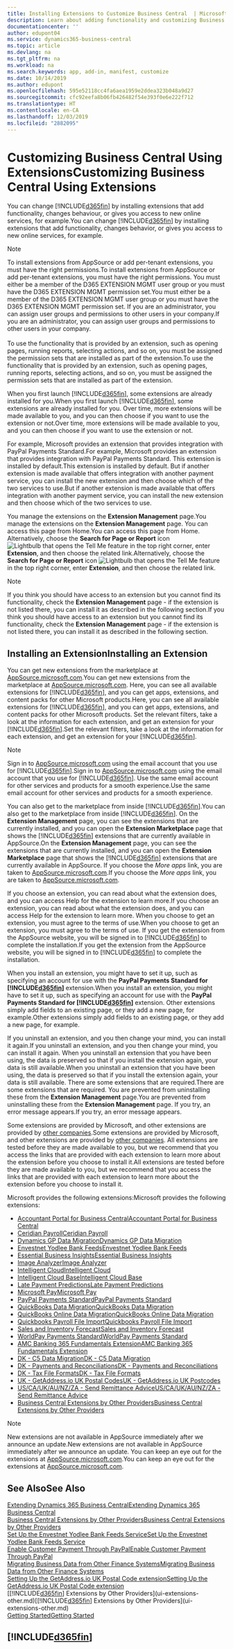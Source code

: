 ```yaml
---
title: Installing Extensions to Customize Business Central  | Microsoft Docs
description: Learn about adding functionality and customizing Business Central  by installing extensions.
documentationcenter: ''
author: edupont04
ms.service: dynamics365-business-central
ms.topic: article
ms.devlang: na
ms.tgt_pltfrm: na
ms.workload: na
ms.search.keywords: app, add-in, manifest, customize
ms.date: 10/14/2019
ms.author: edupont
ms.openlocfilehash: 595e52118cc4fa6aea1959e2ddea323b048a9d27
ms.sourcegitcommit: cfc92eefa8b06fb426482f54e393f0e6e222f712
ms.translationtype: HT
ms.contentlocale: en-CA
ms.lasthandoff: 12/03/2019
ms.locfileid: "2882095"
---
```

# <a name="customizing-business-central-using-extensions"></a><span data-ttu-id="2053b-103">Customizing Business Central Using Extensions</span><span class="sxs-lookup"><span data-stu-id="2053b-103">Customizing Business Central Using Extensions</span></span>
<span data-ttu-id="2053b-104">You can change [!INCLUDE[d365fin](includes/d365fin_md.md)] by installing extensions that add functionality, changes behaviour, or gives you access to new online services, for example.</span><span class="sxs-lookup"><span data-stu-id="2053b-104">You can change [!INCLUDE[d365fin](includes/d365fin_md.md)] by installing extensions that add functionality, changes behavior, or gives you access to new online services, for example.</span></span>

> [!NOTE]
> <span data-ttu-id="2053b-105">To install extensions from AppSource or add per-tenant extensions, you must have the right permissions.</span><span class="sxs-lookup"><span data-stu-id="2053b-105">To install extensions from AppSource or add per-tenant extensions, you must have the right permissions.</span></span> <span data-ttu-id="2053b-106">You must either be a member of the D365 EXTENSION MGMT user group or you must have the D365 EXTENSION MGMT permission set.</span><span class="sxs-lookup"><span data-stu-id="2053b-106">You must either be a member of the D365 EXTENSION MGMT user group or you must have the D365 EXTENSION MGMT permission set.</span></span> <span data-ttu-id="2053b-107">If you are an administrator, you can assign user groups and permissions to other users in your company.</span><span class="sxs-lookup"><span data-stu-id="2053b-107">If you are an administrator, you can assign user groups and permissions to other users in your company.</span></span><br /><br />
<span data-ttu-id="2053b-108">To use the functionality that is provided by an extension, such as opening pages, running reports, selecting actions, and so on, you must be assigned the permission sets that are installed as part of the extension.</span><span class="sxs-lookup"><span data-stu-id="2053b-108">To use the functionality that is provided by an extension, such as opening pages, running reports, selecting actions, and so on, you must be assigned the permission sets that are installed as part of the extension.</span></span>

<span data-ttu-id="2053b-109">When you first launch [!INCLUDE[d365fin](includes/d365fin_md.md)], some extensions are already installed for you.</span><span class="sxs-lookup"><span data-stu-id="2053b-109">When you first launch [!INCLUDE[d365fin](includes/d365fin_md.md)], some extensions are already installed for you.</span></span> <span data-ttu-id="2053b-110">Over time, more extensions will be made available to you, and you can then choose if you want to use the extension or not.</span><span class="sxs-lookup"><span data-stu-id="2053b-110">Over time, more extensions will be made available to you, and you can then choose if you want to use the extension or not.</span></span>

<span data-ttu-id="2053b-111">For example, Microsoft provides an extension that provides integration with PayPal Payments Standard.</span><span class="sxs-lookup"><span data-stu-id="2053b-111">For example, Microsoft provides an extension that provides integration with PayPal Payments Standard.</span></span> <span data-ttu-id="2053b-112">This extension is installed by default.</span><span class="sxs-lookup"><span data-stu-id="2053b-112">This extension is installed by default.</span></span>
<span data-ttu-id="2053b-113">But if another extension is made available that offers integration with another payment service, you can install the new extension and then choose which of the two services to use.</span><span class="sxs-lookup"><span data-stu-id="2053b-113">But if another extension is made available that offers integration with another payment service, you can install the new extension and then choose which of the two services to use.</span></span>  

<span data-ttu-id="2053b-114">You manage the extensions on the **Extension Management** page.</span><span class="sxs-lookup"><span data-stu-id="2053b-114">You manage the extensions on the **Extension Management** page.</span></span> <span data-ttu-id="2053b-115">You can access this page from Home.</span><span class="sxs-lookup"><span data-stu-id="2053b-115">You can access this page from Home.</span></span> <span data-ttu-id="2053b-116">Alternatively, choose the **Search for Page or Report** icon ![Lightbulb that opens the Tell Me feature](media/ui-search/search_small.png "Tell me what you want to do") in the top right corner, enter **Extension**, and then choose the related link.</span><span class="sxs-lookup"><span data-stu-id="2053b-116">Alternatively, choose the **Search for Page or Report** icon ![Lightbulb that opens the Tell Me feature](media/ui-search/search_small.png "Tell me what you want to do") in the top right corner, enter **Extension**, and then choose the related link.</span></span>  

> [!NOTE]  
>   <span data-ttu-id="2053b-117">If you think you should have access to an extension but you cannot find its functionality, check the **Extension Management** page - if the extension is not listed there, you can install it as described in the following section.</span><span class="sxs-lookup"><span data-stu-id="2053b-117">If you think you should have access to an extension but you cannot find its functionality, check the **Extension Management** page - if the extension is not listed there, you can install it as described in the following section.</span></span>  

## <a name="installing-an-extension"></a><span data-ttu-id="2053b-118">Installing an Extension</span><span class="sxs-lookup"><span data-stu-id="2053b-118">Installing an Extension</span></span>
<span data-ttu-id="2053b-119">You can get new extensions from the marketplace at [AppSource.microsoft.com](https://appsource.microsoft.com/marketplace/apps?product=dynamics-365%3Bdynamics-365-business-central&page=1).</span><span class="sxs-lookup"><span data-stu-id="2053b-119">You can get new extensions from the marketplace at [AppSource.microsoft.com](https://appsource.microsoft.com/marketplace/apps?product=dynamics-365%3Bdynamics-365-business-central&page=1).</span></span> <span data-ttu-id="2053b-120">Here, you can see all available extensions for [!INCLUDE[d365fin](includes/d365fin_md.md)], and you can get apps, extensions, and content packs for other Microsoft products.</span><span class="sxs-lookup"><span data-stu-id="2053b-120">Here, you can see all available extensions for [!INCLUDE[d365fin](includes/d365fin_md.md)], and you can get apps, extensions, and content packs for other Microsoft products.</span></span> <span data-ttu-id="2053b-121">Set the relevant filters, take a look at the information for each extension, and get an extension for your [!INCLUDE[d365fin](includes/d365fin_md.md)].</span><span class="sxs-lookup"><span data-stu-id="2053b-121">Set the relevant filters, take a look at the information for each extension, and get an extension for your [!INCLUDE[d365fin](includes/d365fin_md.md)].</span></span>  
> [!NOTE]  
>   <span data-ttu-id="2053b-122">Sign in to [AppSource.microsoft.com](https://appsource.microsoft.com/) using the email account that you use for [!INCLUDE[d365fin](includes/d365fin_md.md)].</span><span class="sxs-lookup"><span data-stu-id="2053b-122">Sign in to [AppSource.microsoft.com](https://appsource.microsoft.com/) using the email account that you use for [!INCLUDE[d365fin](includes/d365fin_md.md)].</span></span> <span data-ttu-id="2053b-123">Use the same email account for other services and products for a smooth experience.</span><span class="sxs-lookup"><span data-stu-id="2053b-123">Use the same email account for other services and products for a smooth experience.</span></span>  

<span data-ttu-id="2053b-124">You can also get to the marketplace from inside [!INCLUDE[d365fin](includes/d365fin_md.md)].</span><span class="sxs-lookup"><span data-stu-id="2053b-124">You can also get to the marketplace from inside [!INCLUDE[d365fin](includes/d365fin_md.md)].</span></span> <span data-ttu-id="2053b-125">On the **Extension Management** page, you can see the extensions that are currently installed, and you can open the **Extension Marketplace** page that shows the [!INCLUDE[d365fin](includes/d365fin_md.md)] extensions that are currently available in AppSource.</span><span class="sxs-lookup"><span data-stu-id="2053b-125">On the **Extension Management** page, you can see the extensions that are currently installed, and you can open the **Extension Marketplace** page that shows the [!INCLUDE[d365fin](includes/d365fin_md.md)] extensions that are currently available in AppSource.</span></span> <span data-ttu-id="2053b-126">If you choose the *More apps* link, you are taken to [AppSource.microsoft.com](https://appsource.microsoft.com/marketplace/apps?product=dynamics-365%3Bdynamics-365-business-central&page=1).</span><span class="sxs-lookup"><span data-stu-id="2053b-126">If you choose the *More apps* link, you are taken to [AppSource.microsoft.com](https://appsource.microsoft.com/marketplace/apps?product=dynamics-365%3Bdynamics-365-business-central&page=1).</span></span>  

<span data-ttu-id="2053b-127">If you choose an extension, you can read about what the extension does, and you can access Help for the extension to learn more.</span><span class="sxs-lookup"><span data-stu-id="2053b-127">If you choose an extension, you can read about what the extension does, and you can access Help for the extension to learn more.</span></span> <span data-ttu-id="2053b-128">When you choose to get an extension, you must agree to the terms of use.</span><span class="sxs-lookup"><span data-stu-id="2053b-128">When you choose to get an extension, you must agree to the terms of use.</span></span> <span data-ttu-id="2053b-129">If you get the extension from the AppSource website, you will be signed in to [!INCLUDE[d365fin](includes/d365fin_md.md)] to complete the installation.</span><span class="sxs-lookup"><span data-stu-id="2053b-129">If you get the extension from the AppSource website, you will be signed in to [!INCLUDE[d365fin](includes/d365fin_md.md)] to complete the installation.</span></span>  

<span data-ttu-id="2053b-130">When you install an extension, you might have to set it up, such as specifying an account for use with the **PayPal Payments Standard for [!INCLUDE[d365fin](includes/d365fin_md.md)]** extension.</span><span class="sxs-lookup"><span data-stu-id="2053b-130">When you install an extension, you might have to set it up, such as specifying an account for use with the **PayPal Payments Standard for [!INCLUDE[d365fin](includes/d365fin_md.md)]** extension.</span></span>
<span data-ttu-id="2053b-131">Other extensions simply add fields to an existing page, or they add a new page, for example.</span><span class="sxs-lookup"><span data-stu-id="2053b-131">Other extensions simply add fields to an existing page, or they add a new page, for example.</span></span>   

<span data-ttu-id="2053b-132">If you uninstall an extension, and you then change your mind, you can install it again.</span><span class="sxs-lookup"><span data-stu-id="2053b-132">If you uninstall an extension, and you then change your mind, you can install it again.</span></span> <span data-ttu-id="2053b-133">When you uninstall an extension that you have been using, the data is preserved so that if you install the extension again, your data is still available.</span><span class="sxs-lookup"><span data-stu-id="2053b-133">When you uninstall an extension that you have been using, the data is preserved so that if you install the extension again, your data is still available.</span></span> <span data-ttu-id="2053b-134">There are some extensions that are required.</span><span class="sxs-lookup"><span data-stu-id="2053b-134">There are some extensions that are required.</span></span> <span data-ttu-id="2053b-135">You are prevented from uninstalling these from the **Extension Management** page.</span><span class="sxs-lookup"><span data-stu-id="2053b-135">You are prevented from uninstalling these from the **Extension Management** page.</span></span> <span data-ttu-id="2053b-136">If you try, an error message appears.</span><span class="sxs-lookup"><span data-stu-id="2053b-136">If you try, an error message appears.</span></span>  

<span data-ttu-id="2053b-137">Some extensions are provided by Microsoft, and other extensions are provided by [other companies](ui-extensions-other.md).</span><span class="sxs-lookup"><span data-stu-id="2053b-137">Some extensions are provided by Microsoft, and other extensions are provided by [other companies](ui-extensions-other.md).</span></span> <span data-ttu-id="2053b-138">All extensions are tested before they are made available to you, but we recommend that you access the links that are provided with each extension to learn more about the extension before you choose to install it.</span><span class="sxs-lookup"><span data-stu-id="2053b-138">All extensions are tested before they are made available to you, but we recommend that you access the links that are provided with each extension to learn more about the extension before you choose to install it.</span></span>  

<span data-ttu-id="2053b-139">Microsoft provides the following extensions:</span><span class="sxs-lookup"><span data-stu-id="2053b-139">Microsoft provides the following extensions:</span></span>  

* [<span data-ttu-id="2053b-140">Accountant Portal for Business Central</span><span class="sxs-lookup"><span data-stu-id="2053b-140">Accountant Portal for Business Central</span></span>](ui-extensions-accountant-portal.md)
* [<span data-ttu-id="2053b-141">Ceridian Payroll</span><span class="sxs-lookup"><span data-stu-id="2053b-141">Ceridian Payroll</span></span>](ui-extensions-ceridian-payroll.md)
* [<span data-ttu-id="2053b-142">Dynamics GP Data Migration</span><span class="sxs-lookup"><span data-stu-id="2053b-142">Dynamics GP Data Migration</span></span>](ui-extensions-dynamicsgp-data-migration.md)
* [<span data-ttu-id="2053b-143">Envestnet Yodlee Bank Feeds</span><span class="sxs-lookup"><span data-stu-id="2053b-143">Envestnet Yodlee Bank Feeds</span></span>](ui-extensions-yodlee-bank-feeds.md)
* [<span data-ttu-id="2053b-144">Essential Business Insights</span><span class="sxs-lookup"><span data-stu-id="2053b-144">Essential Business Insights</span></span>](ui-extensions-essential-business-insights.md)
* [<span data-ttu-id="2053b-145">Image Analyzer</span><span class="sxs-lookup"><span data-stu-id="2053b-145">Image Analyzer</span></span>](ui-extensions-image-analyzer.md)
* [<span data-ttu-id="2053b-146">Intelligent Cloud</span><span class="sxs-lookup"><span data-stu-id="2053b-146">Intelligent Cloud</span></span>](ui-extensions-data-replication.md)
* [<span data-ttu-id="2053b-147">Intelligent Cloud Base</span><span class="sxs-lookup"><span data-stu-id="2053b-147">Intelligent Cloud Base</span></span>](ui-extensions-intelligent-cloud.md)
* [<span data-ttu-id="2053b-148">Late Payment Predictions</span><span class="sxs-lookup"><span data-stu-id="2053b-148">Late Payment Predictions</span></span>](ui-extensions-late-payment-prediction.md)
* [<span data-ttu-id="2053b-149">Microsoft Pay</span><span class="sxs-lookup"><span data-stu-id="2053b-149">Microsoft Pay</span></span>](ui-extensions-microsoft-pay-payments.md)
* [<span data-ttu-id="2053b-150">PayPal Payments Standard</span><span class="sxs-lookup"><span data-stu-id="2053b-150">PayPal Payments Standard</span></span>](ui-extensions-paypal-payments-standard.md)
* [<span data-ttu-id="2053b-151">QuickBooks Data Migration</span><span class="sxs-lookup"><span data-stu-id="2053b-151">QuickBooks Data Migration</span></span>](ui-extensions-quickbooks-data-migration.md)
* [<span data-ttu-id="2053b-152">QuickBooks Online Data Migration</span><span class="sxs-lookup"><span data-stu-id="2053b-152">QuickBooks Online Data Migration</span></span>](ui-extensions-quickbooks-online-data-migration.md)
* [<span data-ttu-id="2053b-153">Quickbooks Payroll File Import</span><span class="sxs-lookup"><span data-stu-id="2053b-153">Quickbooks Payroll File Import</span></span>](ui-extensions-quickbooks-payroll.md)
* [<span data-ttu-id="2053b-154">Sales and Inventory Forecast</span><span class="sxs-lookup"><span data-stu-id="2053b-154">Sales and Inventory Forecast</span></span>](ui-extensions-sales-forecast.md)
* [<span data-ttu-id="2053b-155">WorldPay Payments Standard</span><span class="sxs-lookup"><span data-stu-id="2053b-155">WorldPay Payments Standard</span></span>](ui-extensions-worldpay-payments-standard.md)
* [<span data-ttu-id="2053b-156">AMC Banking 365 Fundamentals Extension</span><span class="sxs-lookup"><span data-stu-id="2053b-156">AMC Banking 365 Fundamentals Extension</span></span>](ui-extensions-amc-banking.md)
* [<span data-ttu-id="2053b-157">DK - C5 Data Migration</span><span class="sxs-lookup"><span data-stu-id="2053b-157">DK - C5 Data Migration</span></span>](ui-extensions-c5-data-migration.md)
* [<span data-ttu-id="2053b-158">DK - Payments and Reconciliations</span><span class="sxs-lookup"><span data-stu-id="2053b-158">DK - Payments and Reconciliations</span></span>](ui-extensions-payments-reconciliation-formats-dk.md)
* [<span data-ttu-id="2053b-159">DK - Tax File Formats</span><span class="sxs-lookup"><span data-stu-id="2053b-159">DK - Tax File Formats</span></span>](ui-extensions-tax-file-formats-dk.md)
* [<span data-ttu-id="2053b-160">UK - GetAddress.io UK Postal Codes</span><span class="sxs-lookup"><span data-stu-id="2053b-160">UK - GetAddress.io UK Postcodes</span></span>](ui-extensions-getaddressio.md)
* [<span data-ttu-id="2053b-161">US/CA/UK/AU/NZ/ZA - Send Remittance Advice</span><span class="sxs-lookup"><span data-stu-id="2053b-161">US/CA/UK/AU/NZ/ZA - Send Remittance Advice</span></span>](ui-extensions-send-remittance-advice.md)
* [<span data-ttu-id="2053b-162">Business Central Extensions by Other Providers</span><span class="sxs-lookup"><span data-stu-id="2053b-162">Business Central Extensions by Other Providers</span></span>](ui-extensions-other.md)

> [!NOTE]  
>  <span data-ttu-id="2053b-163">New extensions are not available in AppSource immediately after we announce an update.</span><span class="sxs-lookup"><span data-stu-id="2053b-163">New extensions are not available in AppSource immediately after we announce an update.</span></span> <span data-ttu-id="2053b-164">You can keep an eye out for the extensions at [AppSource.microsoft.com](https://appsource.microsoft.com/marketplace/apps?product=dynamics-365%3Bdynamics-365-business-central&page=1).</span><span class="sxs-lookup"><span data-stu-id="2053b-164">You can keep an eye out for the extensions at [AppSource.microsoft.com](https://appsource.microsoft.com/marketplace/apps?product=dynamics-365%3Bdynamics-365-business-central&page=1).</span></span>

## <a name="see-also"></a><span data-ttu-id="2053b-165">See Also</span><span class="sxs-lookup"><span data-stu-id="2053b-165">See Also</span></span>
[<span data-ttu-id="2053b-166">Extending Dynamics 365 Business Central</span><span class="sxs-lookup"><span data-stu-id="2053b-166">Extending Dynamics 365 Business Central</span></span>](about-develop-extensions.md)  
[<span data-ttu-id="2053b-167">Business Central Extensions by Other Providers</span><span class="sxs-lookup"><span data-stu-id="2053b-167">Business Central Extensions by Other Providers</span></span>](ui-extensions-other.md)  
[<span data-ttu-id="2053b-168">Set Up the Envestnet Yodlee Bank Feeds Service</span><span class="sxs-lookup"><span data-stu-id="2053b-168">Set Up the Envestnet Yodlee Bank Feeds Service</span></span>](bank-how-setup-bank-statement-service.md)  
[<span data-ttu-id="2053b-169">Enable Customer Payment Through PayPal</span><span class="sxs-lookup"><span data-stu-id="2053b-169">Enable Customer Payment Through PayPal</span></span>](sales-how-enable-payment-service-extensions.md)  
[<span data-ttu-id="2053b-170">Migrating Business Data from Other Finance Systems</span><span class="sxs-lookup"><span data-stu-id="2053b-170">Migrating Business Data from Other Finance Systems</span></span>](across-import-data-configuration-packages.md)  
[<span data-ttu-id="2053b-171">Setting Up the GetAddress.io UK Postal Code extension</span><span class="sxs-lookup"><span data-stu-id="2053b-171">Setting Up the GetAddress.io UK Postal Code extension</span></span>](LocalFunctionality/UnitedKingdom/uk-setup-postal-code-service.md)  
<span data-ttu-id="2053b-172">[[!INCLUDE[d365fin](includes/d365fin_md.md)] Extensions by Other Providers](ui-extensions-other.md)</span><span class="sxs-lookup"><span data-stu-id="2053b-172">[[!INCLUDE[d365fin](includes/d365fin_md.md)] Extensions by Other Providers](ui-extensions-other.md)</span></span>  
[<span data-ttu-id="2053b-173">Getting Started</span><span class="sxs-lookup"><span data-stu-id="2053b-173">Getting Started</span></span>](product-get-started.md)  

## [!INCLUDE[d365fin](includes/free_trial_md.md)]  
